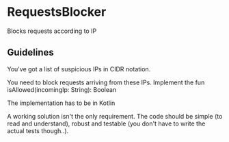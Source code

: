 # RequestsBlocker
Blocks requests according to IP

## Guidelines
You've got a list of suspicious IPs in CIDR notation. 

You need to block requests arriving from these IPs. Implement the  fun isAllowed(incomingIp: String): Boolean

The implementation has to be in Kotlin

A working solution isn't the only requirement. The code should be simple (to read and understand), robust and testable (you don't have to write the actual tests though..).
